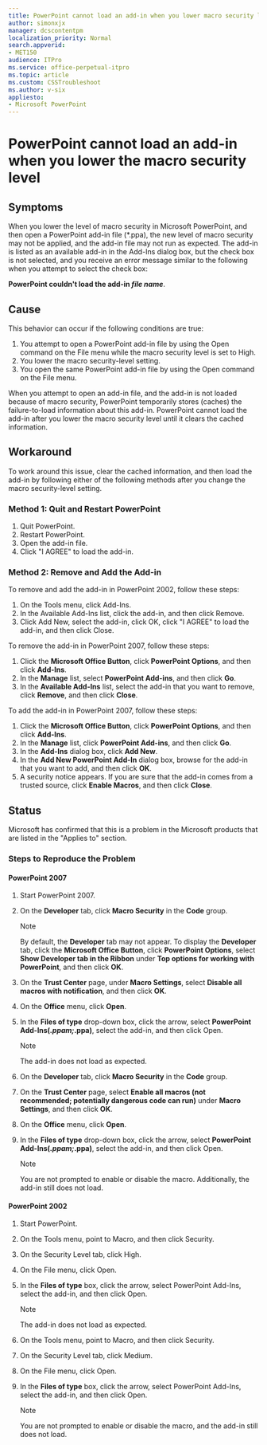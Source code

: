 ```yaml
---
title: PowerPoint cannot load an add-in when you lower macro security level
author: simonxjx
manager: dcscontentpm
localization_priority: Normal
search.appverid: 
- MET150
audience: ITPro
ms.service: office-perpetual-itpro
ms.topic: article
ms.custom: CSSTroubleshoot
ms.author: v-six
appliesto:
- Microsoft PowerPoint
---
```


# PowerPoint cannot load an add-in when you lower the macro security level

## Symptoms

When you lower the level of macro security in Microsoft PowerPoint, and then open a PowerPoint add-in file (*.ppa), the new level of macro security may not be applied, and the add-in file may not run as expected. The add-in is listed as an available add-in in the Add-Ins dialog box, but the check box is not selected, and you receive an error message similar to the following when you attempt to select the check box:

**PowerPoint couldn't load the add-in *file name***.

## Cause

This behavior can occur if the following conditions are true:

1. You attempt to open a PowerPoint add-in file by using the Open command on the File menu while the macro security level is set to High.
2. You lower the macro security-level setting.
3. You open the same PowerPoint add-in file by using the Open command on the File menu.

When you attempt to open an add-in file, and the add-in is not loaded because of macro security, PowerPoint temporarily stores (caches) the failure-to-load information about this add-in. PowerPoint cannot load the add-in after you lower the macro security level until it clears the cached information.

## Workaround

To work around this issue, clear the cached information, and then load the add-in by following either of the following methods after you change the macro security-level setting.

### Method 1: Quit and Restart PowerPoint

1. Quit PowerPoint.
2. Restart PowerPoint.
3. Open the add-in file.
4. Click "I AGREE" to load the add-in.

### Method 2: Remove and Add the Add-in

To remove and add the add-in in PowerPoint 2002, follow these steps:

1. On the Tools menu, click Add-Ins.
2. In the Available Add-Ins list, click the add-in, and then click Remove.
3. Click Add New, select the add-in, click OK, click "I AGREE" to load the add-in, and then click Close.

To remove the add-in in PowerPoint 2007, follow these steps:

1. Click the **Microsoft Office Button**, click **PowerPoint Options**, and then click **Add-Ins**.
2. In the **Manage** list, select **PowerPoint Add-ins**, and then click **Go**.
3. In the **Available Add-Ins** list, select the add-in that you want to remove, click **Remove**, and then click **Close**.

To add the add-in in PowerPoint 2007, follow these steps:

1. Click the **Microsoft Office Button**, click **PowerPoint Options**, and then click **Add-Ins**.
2. In the **Manage** list, click **PowerPoint Add-ins**, and then click **Go**.
3. In the **Add-Ins** dialog box, click **Add New**.
4. In the **Add New PowerPoint Add-In** dialog box, browse for the add-in that you want to add, and then click **OK**.
5. A security notice appears. If you are sure that the add-in comes from a trusted source, click **Enable Macros**, and then click **Close**.

## Status

Microsoft has confirmed that this is a problem in the Microsoft products that are listed in the "Applies to" section.

### Steps to Reproduce the Problem

#### PowerPoint 2007

1. Start PowerPoint 2007.
1. On the **Developer** tab, click **Macro Security** in the **Code** group.

   > [!NOTE]
   > By default, the **Developer** tab may not appear. To display the **Developer** tab, click the **Microsoft Office Button**, click **PowerPoint Options**, select **Show Developer tab in the Ribbon** under **Top options for working with PowerPoint**, and then click **OK**.

1. On the **Trust Center** page, under **Macro Settings**, select **Disable all macros with notification**, and then click **OK**.
1. On the **Office** menu, click **Open**.
1. In the **Files of type** drop-down box, click the arrow, select **PowerPoint Add-Ins(*.ppam;*.ppa)**, select the add-in, and then click Open.

   > [!NOTE]
   > The add-in does not load as expected.

1. On the **Developer** tab, click **Macro Security** in the **Code** group.
1. On the **Trust Center** page, select **Enable all macros (not recommended; potentially dangerous code can run)** under **Macro Settings**, and then click **OK**.
1. On the **Office** menu, click **Open**.
1. In the **Files of type** drop-down box, click the arrow, select **PowerPoint Add-Ins(*.ppam;*.ppa)**, select the add-in, and then click Open.

   > [!NOTE]
   > You are not prompted to enable or disable the macro. Additionally, the add-in still does not load.

#### PowerPoint 2002

1. Start PowerPoint.
1. On the Tools menu, point to Macro, and then click Security.
1. On the Security Level tab, click High.
1. On the File menu, click Open.
1. In the **Files of type** box, click the arrow, select PowerPoint Add-Ins, select the add-in, and then click Open.

   > [!NOTE]
   > The add-in does not load as expected.

1. On the Tools menu, point to Macro, and then click Security.
1. On the Security Level tab, click Medium.
1. On the File menu, click Open.
1. In the **Files of type** box, click the arrow, select PowerPoint Add-Ins, select the add-in, and then click Open.

   > [!NOTE]
   > You are not prompted to enable or disable the macro, and the add-in still does not load.
